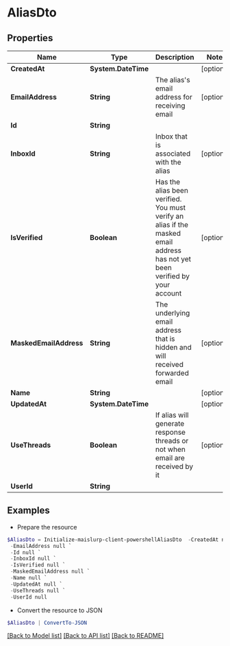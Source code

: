# AliasDto
## Properties

Name | Type | Description | Notes
------------ | ------------- | ------------- | -------------
**CreatedAt** | **System.DateTime** |  | [optional] 
**EmailAddress** | **String** | The alias&#39;s email address for receiving email | [optional] 
**Id** | **String** |  | 
**InboxId** | **String** | Inbox that is associated with the alias | [optional] 
**IsVerified** | **Boolean** | Has the alias been verified. You must verify an alias if the masked email address has not yet been verified by your account | [optional] 
**MaskedEmailAddress** | **String** | The underlying email address that is hidden and will received forwarded email | [optional] 
**Name** | **String** |  | [optional] 
**UpdatedAt** | **System.DateTime** |  | [optional] 
**UseThreads** | **Boolean** | If alias will generate response threads or not when email are received by it | [optional] 
**UserId** | **String** |  | 

## Examples

- Prepare the resource
```powershell
$AliasDto = Initialize-maislurp-client-powershellAliasDto  -CreatedAt null `
 -EmailAddress null `
 -Id null `
 -InboxId null `
 -IsVerified null `
 -MaskedEmailAddress null `
 -Name null `
 -UpdatedAt null `
 -UseThreads null `
 -UserId null
```

- Convert the resource to JSON
```powershell
$AliasDto | ConvertTo-JSON
```

[[Back to Model list]](../README#documentation-for-models) [[Back to API list]](../README#documentation-for-api-endpoints) [[Back to README]](../README)

